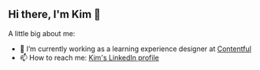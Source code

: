 ## Hi there, I'm Kim 👋

A little big about me:

- 🔭 I’m currently working as a learning experience designer at [Contentful](https://contentful.com)
- 📫 How to reach me: [Kim's LinkedIn profile](https://www.linkedin.com/in/kimschlesinger/)

